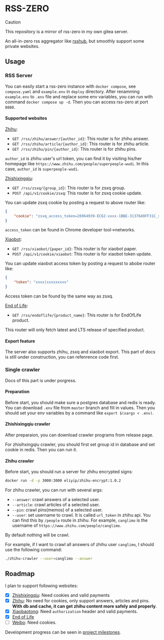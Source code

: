 # RSS-ZERO

> [!CAUTION]
> This repository is a mirror of rss-zero in my own gitea server.

An all-in-zero rss aggregator like [rsshub](https://docs.rsshub.app/), but smoothly support some private websites.

## Usage

### RSS Server

You can easily start a rss-zero instance with `docker compose`, see `compose.yaml` and `example.env` in `deploy` directory. After renamming `example.env` to `.env` file and replace some env variables, you can run with command `docker compose up -d`. Then you can access rss-zero at port `8080`.

#### Supported websites

[Zhihu](https://zhihu.com):

- `GET /rss/zhihu/answer/{author_id}`: This router is for zhihu answer.
- `GET /rss/zhihu/article/{author_id}`: This router is for zhihu article.
- `GET /rss/zhihu/pin/{author_id}`: This router is for zhihu pins.

`author_id` is zhihu user's url token, you can find it by visiting his/her homepage like `https://www.zhihu.com/people/superpeople-wudi`. In this case, `author_id` is `superpeople-wudi`.

[Zhishixingqiu](https://zsxq.com):

- `GET /rss/zsxq/{group_id}`: This router is for zsxq group.
- `POST /api/v1/cookie/zsxq`: This router is for zsxq cookie update.

You can update zsxq cookie by posting a request to above router like:

```json
{
    "cookie": "zsxq_access_token=26964939-EC62-xxxx-1BBE-31376A9FF31C_xxxxxBD88D7"
}
```

`access_token` can be found in Chrome developer tool->networks.

[Xiaobot](https://xiaobot.net):

- `GET /rss/xiaobot/{paper_id}`: This router is for xiaobot paper.
- `POST /api/v1/cookie/xiaobot`: This router is for xiaobot token update.

You can update xiaobot access token by posting a request to abobe router like:

```json
{
    "token": "xxxx|xxxxxxxxx"
}
```

Access token can be found by the same way as zsxq.

[End of Life](https://endoflife.date):

- `GET /rss/endoflife/{product_name}`: This router is for EndOfLife product.

This router will only fetch latest and LTS release of specified product.

#### Export feature

The server also supports zhihu, zsxq and xiaobot export. This part of docs is still under construction, you can refenrence code first.

### Single crawler

Docs of this part is under porgress.

#### Preparation

Before start, you should make sure a postgres database and redis is ready. You can download `.env` file from `master` branch and fill in values. Then you should set your env variables by a command like `export $(xargs < .env)`.

#### Zhishixingqiu crawler

After preparaion, you can download crawler programs from release page.

For zhisihxingqiu crawler, you should first set group id in database and set cookie in redis. Then you can run it.

#### Zhihu crawler

Before start, you should run a server for zhihu encrypted signs:

```bash
docker run -d -p 3000:3000 eliyip/zhihu-encrypt:1.0.2
```

For zhihu crawler, you can run with several args:

- `--answer`: crawl answers of a selected user.
- `--article`: crawl articles of a selected user.
- `--pin`: crawl pins(memos) of a selected user.
- `--user`: set username to crawl. It is called `url_token` in zhihu api. You can find this by `/people` route in zhihu. For example, `canglimo` is the username of `https://www.zhihu.com/people/canglimo`.

By default nothing will be crawl.

For example, if I want to crawl all answers of zhihu user `canglimo`, I should use the following command:

```bash
./zhihu-crawler --user=canglimo --answer
```

## Roadmap

I plan to support following websites:

- [x] [Zhishixingqiu](https://zsxq.com/): Need cookies and valid payments
- [x] [Zhihu](https://www.zhihu.com): No need for cookies, only support answers, articles and pins.  
      **With db and cache, it can get zhihu content more safely and properly**.
- [x] [Xiaobaotong](https://xiaobot.net): Need `authorization` header and valid payments.
- [x] [End of Life](https://endoflife.date)
- [ ] [Weibo](https://weibo.com): Need cookies.

Development progress can be seen in [project milestones](https://gitea.momoai.me/yezi/rss-zero/milestones).
